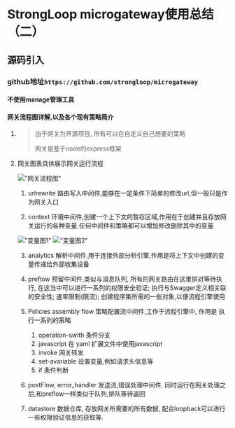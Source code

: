 # StrongLoop microgateway使用总结（二）
## 源码引入
### github地址`https://github.com/strongloop/microgateway`
#### 不使用manage管理工具

#### 网关流程图详解,以及各个现有策略简介

1. >由于网关为开源项目, 所有可以在自定义自己想要的策略
    >
    >网关是基于node的express框架
    
2. 网关图表具体展示网关运行流程

    !["网关流程图"](https://raw.githubusercontent.com/strongloop/microgateway/master/images/readme/MicroGatewayArchitecture2.png)

    1. urlrewrite 路由写入中间件,能够在一定条件下简单的修改url,但一般只是作为网关入口
    
    2. context 环境中间件,创建一个上下文的暂存区域,作用在于创建并且存放网关运行的各种变量.任何中间件和策略都可以增加修改删除其中的变量
    
    !["变量图1"](https://raw.githubusercontent.com/strongloop/microgateway/master/images/readme/ContextVariablesPart1.png)
    !["变量图2"](https://raw.githubusercontent.com/strongloop/microgateway/master/images/readme/ContextVariablesPart2.png)

    3. analytics 解析中间件,用于连接外部分析引擎,作用是将上下文中创建的变量传递给外部收集设备

    4. preflow 预留中间件,类似与消息队列, 所有的网关路由在这里排对等待执行, 在这当中可以进行一系列的权限安全验证; 执行与Swagger定义相关联的安全性; 速率限制(限流); 创建程序集所需的一些对象,以便流程引擎使用

    5. Policies assembly flow 策略配置流中间件,工作于流程引擎中, 作用是 执行一系列的策略
        1. operation-swith 条件分支
        2. javascript 在 yaml 扩展文件中使用javascript
        3. invoke 网关转发
        4. set-avariable 设置变量,例如请求头信息等
        5. if 条件判断

    6. postFlow, error_handler 发送流,错误处理中间件, 同时运行在网关处理之后,和preflow一样类似于队列,排队等待返回

    7. datastore 数据仓库, 存放网关所需要的所有数据, 配合loopback可以进行一些权限验证信息的获取等.